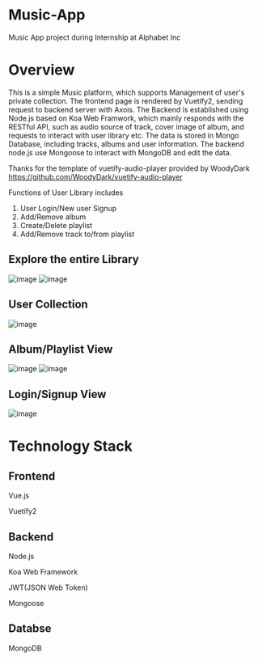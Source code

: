 # Music-App
Music App project during Internship at Alphabet Inc

# Overview
This is a simple Music platform, which supports Management of user's private collection. The frontend page is rendered by Vuetify2, 
sending request to backend server with Axois. The Backend is established using Node.js based on Koa Web Framwork, 
which mainly responds with the RESTful API, such as audio source of track, cover image of album, and requests to interact with user library etc. 
The data is stored in Mongo Database, including tracks, albums and user information. The backend node.js use Mongoose to interact with MongoDB and edit the data.

Thanks for the template of vuetify-audio-player provided by WoodyDark
https://github.com/WoodyDark/vuetify-audio-player

Functions of User Library includes
1. User Login/New user Signup
2. Add/Remove album
3. Create/Delete playlist
4. Add/Remove track to/from playlist

## Explore the entire Library
![image](https://github.com/Apocalypse990923-qshi/music-app/assets/97980766/f60da53a-2286-45cd-a4f1-aed4b1a47102)
![image](https://github.com/Apocalypse990923-qshi/music-app/assets/97980766/29c44210-0160-4b3f-b98c-63c513078443)

## User Collection
![image](https://github.com/Apocalypse990923-qshi/music-app/assets/97980766/f8613098-a0c9-4a43-983e-ceb6ce624fd7)

## Album/Playlist View
![image](https://github.com/Apocalypse990923-qshi/music-app/assets/97980766/b98f5bf5-1ac1-4b0c-86fb-4385b62e0919)
![image](https://github.com/Apocalypse990923-qshi/music-app/assets/97980766/908baeee-8ac3-4ffa-ba2c-9b530448c371)

## Login/Signup View
![image](https://github.com/Apocalypse990923-qshi/music-app/assets/97980766/6e513476-5b63-4021-9c07-26deb0051c6c)


# Technology Stack
## Frontend
Vue.js

Vuetify2

## Backend
Node.js

Koa Web Framework 

JWT(JSON Web Token)

Mongoose

## Databse
MongoDB
